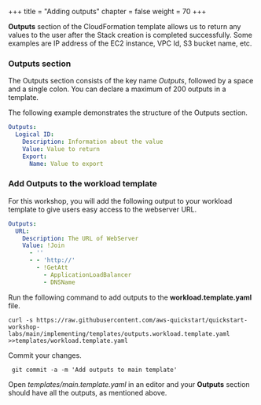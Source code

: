 +++
title = "Adding outputs"
chapter = false
weight = 70
+++

**Outputs** section of the CloudFormation template allows us to return any values to the user after the Stack creation is completed successfully. Some examples are IP address of the EC2 instance, VPC Id, S3 bucket name, etc.

### Outputs section

The Outputs section consists of the key name _Outputs_, followed by a space and a single colon. You can declare a maximum of 200 outputs in a template.

The following example demonstrates the structure of the Outputs section.

```yaml
Outputs:
  Logical ID:
    Description: Information about the value
    Value: Value to return
    Export:
      Name: Value to export
```

### Add Outputs to the workload template

For this workshop, you will add the following output to your workload template to give users easy access to the webserver URL.

```yaml
Outputs:
  URL:
    Description: The URL of WebServer
    Value: !Join 
      - ''
      - - 'http://'
        - !GetAtt 
          - ApplicationLoadBalancer
          - DNSName
```

Run the following command to add outputs to the **workload.template.yaml** file.

```
curl -s https://raw.githubusercontent.com/aws-quickstart/quickstart-workshop-labs/main/implementing/templates/outputs.workload.template.yaml >>templates/workload.template.yaml
```

Commit your changes.

` git commit -a -m 'Add outputs to main template'`

Open _templates/main.template.yaml_ in an editor and your **Outputs** section should have all the outputs, as mentioned above.
